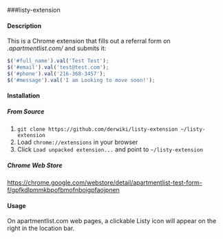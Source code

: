 ###listy-extension

#### Description

This is a Chrome extension that fills out a referral form on
*.apartmentlist.com/* and submits it:

```javascript
$('#full_name').val('Test Test');
$('#email').val('test@test.com');
$('#phone').val('216-368-3457');
$('#message').val('I am Looking to move soon!');
```

#### Installation
##### From Source
1. `git clone https://github.com/derwiki/listy-extension ~/listy-extension`
1. Load `chrome://extensions` in your browser
1. Click `Load unpacked extension...` and point to `~/listy-extension`

##### Chrome Web Store
https://chrome.google.com/webstore/detail/apartmentlist-test-form-f/gpfkdlpmmkbpofbmofnboigpfaojpnen

#### Usage
On apartmentlist.com web pages, a clickable Listy icon will appear on the right
in the location bar.
